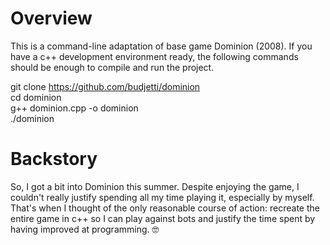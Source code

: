 # Overview
This is a command-line adaptation of base game Dominion (2008). If you have a c++ development environment ready, the following commands should be enough to compile and run the project.

git clone https://github.com/budjetti/dominion  
cd dominion  
g++ dominion.cpp -o dominion  
./dominion  

# Backstory
So, I got a bit into Dominion this summer. Despite enjoying the game, I couldn't really justify spending all my time playing it, especially by myself. That's when I thought of the only reasonable course of action: recreate the entire game in c++ so I can play against bots and justify the time spent by having improved at programming. 🤓
